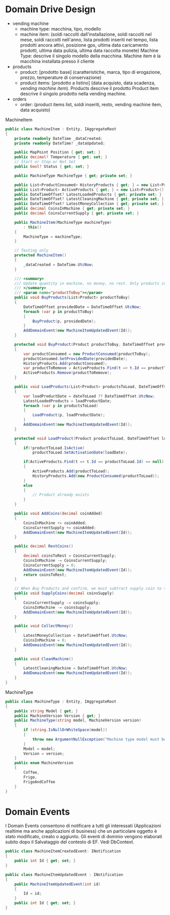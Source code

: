 # Domain Drive Design
- vending machine 
	- machine type: macchina, tipo, modello
	- machine item: (soldi raccolti dall'installazione, soldi raccolti nel mese, soldi raccolti nell'anno, 
							 lista prodotti inseriti nel tempo, lista prodotti ancora attivi, posizione gps,
							 ultima data caricamento prodotti, ultima data pulizia, ultima data raccolta monete)
	Machine Type: descrive il singolo modello della macchina.
	Machine item è la macchina installata presso il cliente
- products
	- product: [prodotto base] (caratteristiche, marca, tipo di erogazione, prezzo, temperature di conservazione)
	- product items: [prodotto a listino] (data acquisto, data scadenza, *vending machine item*).
	Products descrive il prodotto
	Product item descrive il singolo prodotto nella vending machine.
- orders
	- order: (product items list, soldi inseriti, resto, vending machine item, data acquisto)


MachineItem
```cs
public class MachineItem : Entity, IAggregateRoot
{
    private readonly DateTime _dataCreated;
    private readonly DateTime? _dataUpdated;

    public MapPoint Position { get; set; }
    public decimal? Temperature { get; set; }
    // Start or Stop or Not Set
    public bool? Status { get; set; }

    public MachineType MachineType { get; private set; }

    public List<ProductConsumed> HistoryProducts { get; } = new List<ProductConsumed>();
    public List<Product> ActiveProducts { get; } = new List<Product>();
    public DateTimeOffset? LatestLoadedProducts { get; private set; }
    public DateTimeOffset? LatestCleaningMachine { get; private set; }
    public DateTimeOffset? LatestMoneyCollection { get; private set; }
    public decimal CoinsInMachine { get; private set; }
    public decimal CoinsCurrentSupply { get; private set; }

    public MachineItem(MachineType machineType)
        : this()
    {
        MachineType = machineType;
    }

    // Testing only
    protected MachineItem()
    {
        _dataCreated = DateTime.UtcNow;
    }

    /// <summary>
    /// Update quantity in machine, no money, no rest. Only products in machine data.
    /// </summary>
    /// <param name="productToBuy"></param>
    public void BuyProducts(List<Product> productToBuy)
    {
        DateTimeOffset providedDate = DateTimeOffset.UtcNow;
        foreach (var p in productToBuy)
        {
            BuyProduct(p, providedDate);
        }
        AddDomainEvent(new MachineItemUpdatedEvent(Id));
    }

    protected void BuyProduct(Product productToBuy, DateTimeOffset providedDate)
    {
        var productConsumed = new ProductConsumed(productToBuy);
        productConsumed.SetProvidedDate(providedDate);
        HistoryProducts.Add(productConsumed);
        var productToRemove = ActiveProducts.Find(t => t.Id == productToBuy.Id);
        ActiveProducts.Remove(productToRemove);
    }

    public void LoadProducts(List<Product> productsToLoad, DateTimeOffset? dateToLoad = null)
    {
        var loadProductDate = dateToLoad ?? DateTimeOffset.UtcNow;
        LatestLoadedProducts = loadProductDate;
        foreach (var p in productsToLoad)
        {
            LoadProduct(p, loadProductDate);
        }
        AddDomainEvent(new MachineItemUpdatedEvent(Id));
    }

    protected void LoadProduct(Product productToLoad, DateTimeOffset loadDate)
    {
        if(!productToLoad.IsActive)
            productToLoad.SetActivationDate(loadDate);

        if(ActiveProducts.Find(t => t.Id == productToLoad.Id) == null)
        {
            ActiveProducts.Add(productToLoad);
            HistoryProducts.Add(new ProductConsumed(productToLoad));
        }
        else
        {
            // Product already exists
        }
    }

    public void AddCoins(decimal coinAdded)
    {
        CoinsInMachine += coinAdded;
        CoinsCurrentSupply += coinAdded;
        AddDomainEvent(new MachineItemUpdatedEvent(Id));
    }

    public decimal RestCoins()
    {
        decimal coinsToRest = CoinsCurrentSupply;
        CoinsInMachine -= CoinsCurrentSupply;
        CoinsCurrentSupply = 0;
        AddDomainEvent(new MachineItemUpdatedEvent(Id));
        return coinsToRest;
    }

    // When Buy Products and confirm, we must subtract supply coin to transactions
    public void SupplyCoins(decimal coinsSupply)
    {
        CoinsCurrentSupply -= coinsSupply;
        CoinsInMachine -= coinsSupply;
        AddDomainEvent(new MachineItemUpdatedEvent(Id));
    }

    public void CollectMoney()
    {
        LatestMoneyCollection = DateTimeOffset.UtcNow;
        CoinsInMachine = 0;
        AddDomainEvent(new MachineItemUpdatedEvent(Id));
    }

    public void CleanMachine()
    {
        LatestCleaningMachine = DateTimeOffset.UtcNow;
        AddDomainEvent(new MachineItemUpdatedEvent(Id));
    }
}
```

MachineType

```cs
public class MachineType : Entity, IAggregateRoot
{
    public string Model { get; }
    public MachineVersion Version { get; }
    public MachineType(string model, MachineVersion version)
    {
        if (string.IsNullOrWhiteSpace(model))
        {
            throw new ArgumentNullException("Machine type model must be a value");
        }
        Model = model;
        Version = version;
    }
    public enum MachineVersion
    {
        Coffee,
        Frigo,
        FrigoAndCoffee
    }
}
```

# Domain Events
I Domain Events consentono di notificare a tutti gli interessati (Applicazioni realtime ma anche applicazioni di business) che un particolare oggetto è stato modificato, creato o aggiunto.
Gli eventi di dominio vengono elaborati subito dopo il Salvataggio del contesto di EF. Vedi DbContext.

```cs
public class MachineItemCreatedEvent: INotification
{
    public int Id { get; set; }
}

public class MachineItemUpdatedEvent : INotification
{
    public MachineItemUpdatedEvent(int id)
    {
        Id = id;
    }
    public int Id { get; set; }
}
```